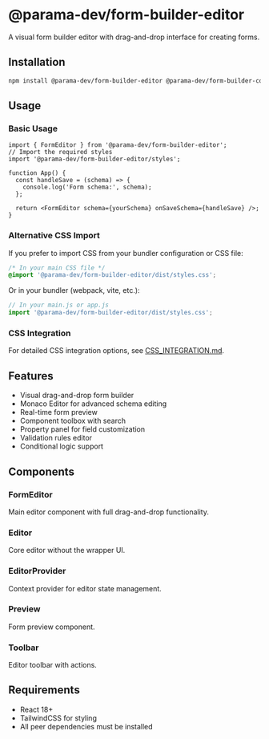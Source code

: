# @parama-dev/form-builder-editor

A visual form builder editor with drag-and-drop interface for creating forms.

## Installation

```bash
npm install @parama-dev/form-builder-editor @parama-dev/form-builder-core @parama-dev/form-builder-types @parama-dev/form-builder-renderer @parama-ui/react react react-dom
```

## Usage

### Basic Usage

```tsx
import { FormEditor } from '@parama-dev/form-builder-editor';
// Import the required styles
import '@parama-dev/form-builder-editor/styles';

function App() {
  const handleSave = (schema) => {
    console.log('Form schema:', schema);
  };

  return <FormEditor schema={yourSchema} onSaveSchema={handleSave} />;
}
```

### Alternative CSS Import

If you prefer to import CSS from your bundler configuration or CSS file:

```css
/* In your main CSS file */
@import '@parama-dev/form-builder-editor/dist/styles.css';
```

Or in your bundler (webpack, vite, etc.):

```js
// In your main.js or app.js
import '@parama-dev/form-builder-editor/dist/styles.css';
```

### CSS Integration

For detailed CSS integration options, see [CSS_INTEGRATION.md](./CSS_INTEGRATION.md).

## Features

- Visual drag-and-drop form builder
- Monaco Editor for advanced schema editing
- Real-time form preview
- Component toolbox with search
- Property panel for field customization
- Validation rules editor
- Conditional logic support

## Components

### FormEditor

Main editor component with full drag-and-drop functionality.

### Editor

Core editor without the wrapper UI.

### EditorProvider

Context provider for editor state management.

### Preview

Form preview component.

### Toolbar

Editor toolbar with actions.

## Requirements

- React 18+
- TailwindCSS for styling
- All peer dependencies must be installed
